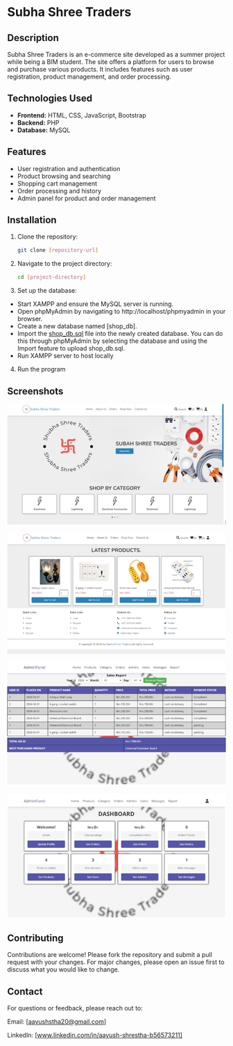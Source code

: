 # **Subha Shree Traders**

## **Description**
Subha Shree Traders is an e-commerce site developed as a summer project while being a BIM student. The site offers a platform for users to browse and purchase various products. It includes features such as user registration, product management, and order processing.

## **Technologies Used**
- **Frontend:** HTML, CSS, JavaScript, Bootstrap
- **Backend:** PHP
- **Database:** MySQL

## **Features**
- User registration and authentication
- Product browsing and searching
- Shopping cart management
- Order processing and history
- Admin panel for product and order management

## **Installation**

1. Clone the repository:
   ```bash
   git clone [repository-url]
   ```
2. Navigate to the project directory:
    ```bash
   cd [project-directory]
    ```
3. Set up the database:

- Start XAMPP and ensure the MySQL server is running.
- Open phpMyAdmin by navigating to http://localhost/phpmyadmin in your browser.
- Create a new database named [shop_db].
- Import the [shop_db.sql](shop_db.sql) file into the newly created database. You can do this through phpMyAdmin by selecting the database and using the Import feature to upload shop_db.sql.
- Run XAMPP server to host locally
4. Run the program

## Screenshots

![App Screenshot](screenshots/Screenshot1.png)

![App Screenshot](screenshots/Screenshot2.png)

![App Screenshot](screenshots/Screenshot3.png)

![App Screenshot](screenshots/Screenshot4.png)

## Contributing
Contributions are welcome! Please fork the repository and submit a pull request with your changes. For major changes, please open an issue first to discuss what you would like to change.

## Contact
For questions or feedback, please reach out to:

Email: [aayushstha20@gmail.com]

LinkedIn: [www.linkedin.com/in/aayush-shrestha-b56573211]

